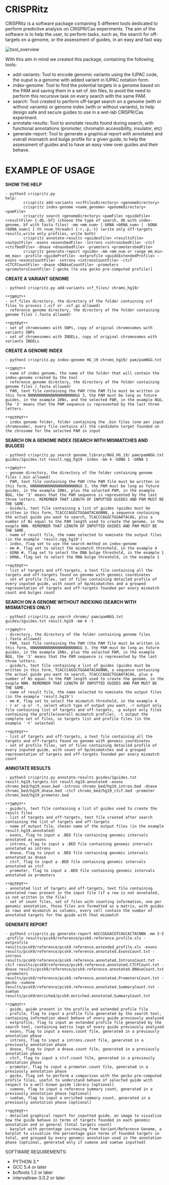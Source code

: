 # CRISPRitz

CRISPRitz is a software package containing 5 different tools dedicated to perform predictive analysis on CRISPR/Cas experiments.
The aim of the software is to help the user, to perform tasks, such as, the search for off-targets on a genome, or the assessment of guides, in an easy and fast way.

![tool_overview](https://user-images.githubusercontent.com/32717860/52447053-faa3b200-2b2f-11e9-96fb-e3761a9232c5.png)


With this aim in mind we created this package, containing the following tools:

- add-variants: Tool to encode genomic variants using the IUPAC code, the ouput is a genome with added variant in IUPAC notation form.
- index-genome: Tool to find the potential targets in a genome based on the PAM and saving them in a set of .bin files, to avoid the need to perform this recursive task on every search with the same PAM.
- search: Tool created to perform off-target search on a genome (with or without variants) or genome index (with or without variants), to help design safe and secure guides to use in a wet-lab CRISPR/Cas experiment.
- annotate-results: Tool to annotate results found during search, with functional annotations (promoter, chromatin accessibility, insulator, etc)
- generate-report: Tool to generate a graphical report with annotated and overall mismatch and bulge profile for a given guide, to help the assessment of guides and to have an easy view over guides and their behave.

# EXAMPLE OF USAGE

**SHOW THE HELP**
```
- python3 crispritz.py
help:
        crispritz add-variants <vcfFilesDirectory> <genomeDirectory>
        crispritz index-genome <name_genome> <genomeDirectory> <pamFile>
        crispritz search <genomeDirectory> <pamFile> <guideFile> <resultFile> {-db,-bf} (choose the type of search, db with index-genome, bf with fasta files) -mm <mm_num> [-bRNA <bRNA_num> | -bDNA <bDNA_num>] [-th <num_thread>] {-r,-p,-t} (write only off-targets results,write only profiles, write both)
        crispritz annotate-results <guidesFile> <resultsFile> <outputFile> -exons <exonsbedFile> -introns <intronsbedFile> -ctcf <ctcfbedFile> -dnase <dnasebedFile> -promoters <promotersbedFile>
        crispritz generate-report <guide> -mm <mm_num or range mm_min-mm_max> -profile <guideProfile> -extprofile <guideExtendedProfile> -exons <exonsCountFile> -introns <intronsCountFile> -ctcf <CTCFCountFile> -dnase <DNAseCountFile> -promoters <promotersCountFile> [-gecko (to use gecko pre-computed profile)]
```

**CREATE A VARIANT GENOME**
```
- python3 crispritz.py add-variants vcf_files/ chroms_hg19/

**INPUT**
- vcf_files directory, the directory of the folder containing vcf files to process (.vcf or .vcf.gz allowed)
- reference_genome directory, the directory of the folder containing genome files (.fasta allowed)

**OUTPUT**
- set of chromosomes with SNPs, copy of original chromosomes with variants SNPs
- set of chromosomes with INDELs, copy of original chromosomes with variants INDELs
```

**CREATE A GENOME INDEX**
```
- python3 crispritz.py index-genome HG_19 chroms_hg19/ pam/pamNGG.txt

**INPUT**
- name of index genome, the name of the folder that will contain the index-genome created by the tool
- reference_genome directory, the directory of the folder containing genome files (.fasta allowed)
- PAM, text file containing the PAM (the PAM file must be written in this form NNNNNNNNNNNNNNNNNNNNNGG 3, the PAM must be long as future guides, in the example 20Ns, and the selected PAM, in the example NGG, the '3' means that the PAM sequence is represented by the last three letters.

**OUTPUT**
- index genome folder, folder containing the .bin files (one per input chromosome), every file contains all the candidate target founded on the chrosome for the selected PAM in input
```

**SEARCH ON A GENOME INDEX (SEARCH WITH MISMATCHES AND BULGES)**
```
- python3 crispritz.py search genome_library/NGG_HG_19/ pam/pamNGG.txt guides/1guides.txt result.ngg_hg19 -index -mm 4 -bDNA 1 -bRNA 1

**INPUT**
- genome directory, the directory of the folder containing genome files (.bin allowed)
- PAM, text file containing the PAM (the PAM file must be written in this form, NNNNNNNNNNNNNNNNNNNNNGG 3, the PAM must be long as future guides, in the example 20Ns, plus the selected PAM, in the example NGG, the '3' means that the PAM sequence is represented by the last three letters. REMEMBER THAT LENGTH OF INPUTTED GUIDES AND PAM MUST BE THE SAME.
- Guide/s, text file containing a list of guides (guides must be written in this form, TCACCCAGGCTGGAATACAGNNN, a sequence containing the actual guide you want to search, TCACCCAGGCTGGAATACAG, plus a number of Ns equal to the PAM length used to create the genome, in the exaple NNN. REMEMBER THAT LENGTH OF INPUTTED GUIDES AND PAM MUST BE THE SAME.
- name of result file, the name selected to nominate the output files (in the example 'result.ngg_hg19')
- index, flag set to use the search method on index-genome
- mm #, flag set to select the mismatch threshold, in the example 4
- bDNA #, flag set to select the DNA bulge threshold, in the example 1
- bRNA, flag set to select the RNA bulge threshold, in the example 1

**OUTPUT**
- list of targets and off-targets, a text file containing all the targets and off-targets found on genome with genomic coordinates
- set of profile files, set of files containing detailed profile of every inputed guide, with count of bp/mismatches and a grouped representation of targets and off-targets founded per every mismatch count and bulges count
```

**SEARCH ON A GENOME WITHOUT INDEXING (SEARCH WITH MISMATCHES ONLY)**
```
- python3 crispritz.py search chroms/ pam/pamNGG.txt guides/1guides.txt result.hg19 -mm 4 -t

**INPUT**
- directory, the directory of the folder containing genome files (.fasta allowed)
- PAM, text file containing the PAM (the PAM file must be written in this form, NNNNNNNNNNNNNNNNNNNNNGG 3, the PAM must be long as future guides, in the example 20Ns, plus the selected PAM, in the example NGG, the '3' means that the PAM sequence is represented by the last three letters.
- guide/s, text file containing a list of guides (guides must be written in this form, TCACCCAGGCTGGAATACAGNNN, a sequence containing the actual guide you want to search, TCACCCAGGCTGGAATACAG, plus a number of Ns equal to the PAM length used to create the genome, in the exaple NNN. REMEMBER THAT LENGTH OF INPUTTED GUIDES AND PAM MUST BE THE SAME.
- name of result file, the name selected to nominate the output files (in the example 'result.hg19')
- mm #, flag set to select the mismatch threshold, in the example 4
- r or -p or -t, select which type of output you want, -r output only file containing list of targets and off-targets, -p output only files containing the profile(overall mismatch profile), -t output the complete set of files, so targets list and profile files (in the example '-t' selected)

**OUTPUT**
- list of targets and off-targets, a text file containing all the targets and off-targets found on genome with genomic coordinates
- set of profile files, set of files containing detailed profile of every inputed guide, with count of bp/mismatches and a grouped representation of targets and off-targets founded per every mismatch count
```

**ANNOTATE RESULTS**
```
- python3 crispritz.py annotate-results guides/1guides.txt result.hg19.targets.txt result.hg19.annotated -exons chroms_bed/hg19_exon.bed -introns chroms_bed/hg19_intron.bed -dnase chroms_bed/hg19_dnase.bed -ctcf chroms_bed/hg19_ctcf.bed -promoter chroms_bed/hg19_promoter.bed

**INPUT**
- guide/s, text file containing a list of guides used to create the result files
- list of targets and off-targets, text file created after search containing the list of targets and off-targets
- name of output file, chosen name of the output files (in the example result.hg19.annotated)
- exons, flag to input a .BED file containing genomic intervals annotated as exons
- introns, flag to input a .BED file containing genomic intervals annotated as introns
- dnase, flag to input a .BED file containing genomic intervals annotated as dnase
- ctcf, flag to input a .BED file containing genomic intervals annotated as ctcf
- promoter, flag to input a .BED file containing genomic intervals annotated as promoters

**OUTPUT**
- annotated list of targets and off-targets, text file containing annotated rows present in the input file (if a row is not annotated, is not written in the file)
- set of count files, set of files with counting information, one per genomic annotation, those files are formatted as a matrix, with guides as rows and mismatch as columns, every cell contain the number of annotated targets for the guide with that mismatch
```

**GENERATE REPORT**
```
- python3 crispritz.py generate-report AGCCGGGACGTCAGCACTACNNN -mm 3-5 -profile results/pcsk9/reference/pcsk9.reference.profile.xls -extprofile results/pcsk9/reference/pcsk9.reference.extended_profile.xls -exons results/pcsk9/reference/pcsk9.reference.annotated.ExonsCount.txt -introns results/pcsk9/reference/pcsk9.reference.annotated.IntronsCount.txt -ctcf results/pcsk9/reference/pcsk9.reference.annotated.CTCFCount.txt -dnase results/pcsk9/reference/pcsk9.reference.annotated.DNAseCount.txt -promoters results/pcsk9/reference/pcsk9.reference.annotated.PromotersCount.txt -gecko -sumone results/pcsk9/reference/pcsk9.reference.annotated.SummaryCount.txt -sumtwo results/pcsk9/enriched/pcsk9.enriched.annotated.SummaryCount.txt

**INPUT**
- guide, guide present in the profile and extended profile file
- profile, flag to input a profile file generated by the search tool, containing information about behave of every guide previously analyzed
- extprofile, flag to input an extended profile file generated by the search tool, containing matrix logo of every guide previously analyzed
- exons, flag to input a exons.count file, generated in a previously annotation phase
- introns, flag to input a introns.count file, generated in a previously annotation phase
- dnase, flag to input a dnase.count file, generated in a previously annotation phase
- ctcf, flag to input a ctcf.count file, generated in a previously annotation phase
- promoter, flag to input a promoter.count file, generated in a previously annotation phase
- gecko, flag set to perform a comparison with the gecko pre-computed profile files, useful to understand behave of selected guide with respect to a well-known guide library [optional]
- sumone, flag to input a reference summary count, generated in a previously annotation phase [optional]
- sumtwo, flag to input a enriched summary count, generated in a previously annotation phase [optional]

**OUTPUT**
- detailed graphical report for inputted guide, an image to visualize how the guide behave in terms of targets founded in each genomic annotation and in general (total targets count)
- barplot with percentage increasing from Variant/Reference Genome, a barplot to visualize the percentage gain terms of founded targets in total, and grouped by every genomic annotation used in the annotation phase [optional, generated only if sumone and sumtwo inputted]
```

SOFTWARE REQUIREMENTS:
- PYTHON 3.*
- GCC 5.4 or later
- bcftools 1.2 or later
- intervaltree-3.0.2 or later
